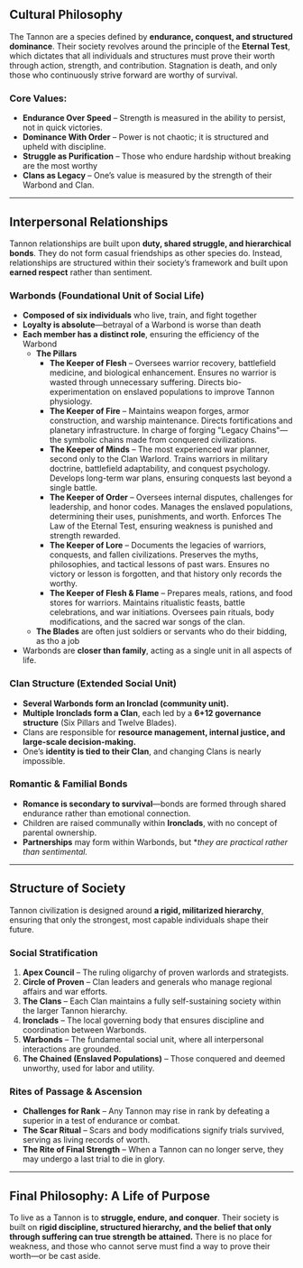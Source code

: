 ## **Cultural Philosophy**

The Tannon are a species defined by **endurance, conquest, and structured dominance**. Their society revolves around the principle of the **Eternal Test**, which dictates that all individuals and structures must prove their worth through action, strength, and contribution. Stagnation is death, and only those who continuously strive forward are worthy of survival.

### **Core Values:**

- **Endurance Over Speed** – Strength is measured in the ability to persist, not in quick victories.
- **Dominance With Order** – Power is not chaotic; it is structured and upheld with discipline.
- **Struggle as Purification** – Those who endure hardship without breaking are the most worthy
- **Clans as Legacy** – One’s value is measured by the strength of their Warbond and Clan.

---

## **Interpersonal Relationships**

Tannon relationships are built upon **duty, shared struggle, and hierarchical bonds**. They do not form casual friendships as other species do. Instead, relationships are structured within their society’s framework and built upon **earned respect** rather than sentiment.
### **Warbonds (Foundational Unit of Social Life)**

- **Composed of six individuals** who live, train, and fight together
- **Loyalty is absolute**—betrayal of a Warbond is worse than death
- **Each member has a distinct role**, ensuring the efficiency of the Warbond
	- **The Pillars**
	    - **The Keeper of Flesh** – Oversees warrior recovery, battlefield medicine, and biological enhancement. Ensures no warrior is wasted through unnecessary suffering. Directs bio-experimentation on enslaved populations to improve Tannon physiology.
	    - **The Keeper of Fire** – Maintains weapon forges, armor construction, and warship maintenance. Directs fortifications and planetary infrastructure. In charge of forging "Legacy Chains"—the symbolic chains made from conquered civilizations.
	    - **The Keeper of Minds** – The most experienced war planner, second only to the Clan Warlord. Trains warriors in military doctrine, battlefield adaptability, and conquest psychology. Develops long-term war plans, ensuring conquests last beyond a single battle.
	    - **The Keeper of Order** – Oversees internal disputes, challenges for leadership, and honor codes. Manages the enslaved populations, determining their uses, punishments, and worth. Enforces The Law of the Eternal Test, ensuring weakness is punished and strength rewarded.
	    - **The Keeper of Lore** – Documents the legacies of warriors, conquests, and fallen civilizations. Preserves the myths, philosophies, and tactical lessons of past wars. Ensures no victory or lesson is forgotten, and that history only records the worthy.
	    - **The Keeper of Flesh & Flame** – Prepares meals, rations, and food stores for warriors. Maintains ritualistic feasts, battle celebrations, and war initiations. Oversees pain rituals, body modifications, and the sacred war songs of the clan.
	- **The Blades** are often just soldiers or servants who do their bidding, as tho a job
- Warbonds are **closer than family**, acting as a single unit in all aspects of life.

### **Clan Structure (Extended Social Unit)**
- **Several Warbonds form an Ironclad (community unit).**
- **Multiple Ironclads form a Clan**, each led by a **6+12 governance structure** (Six Pillars and Twelve Blades).
- Clans are responsible for **resource management, internal justice, and large-scale decision-making.**
- One’s **identity is tied to their Clan**, and changing Clans is nearly impossible.

### **Romantic & Familial Bonds**

- **Romance is secondary to survival**—bonds are formed through shared endurance rather than emotional connection.
- Children are raised communally within **Ironclads**, with no concept of parental ownership.
- **Partnerships** may form within Warbonds, but **they are practical rather than sentimental.*
---

## **Structure of Society**

Tannon civilization is designed around **a rigid, militarized hierarchy**, ensuring that only the strongest, most capable individuals shape their future.

### **Social Stratification**

1. **Apex Council** – The ruling oligarchy of proven warlords and strategists.
2. **Circle of Proven** – Clan leaders and generals who manage regional affairs and war efforts.
3. **The Clans** – Each Clan maintains a fully self-sustaining society within the larger Tannon hierarchy.
4. **Ironclads** – The local governing body that ensures discipline and coordination between Warbonds.
5. **Warbonds** – The fundamental social unit, where all interpersonal interactions are grounded.
6. **The Chained (Enslaved Populations)** – Those conquered and deemed unworthy, used for labor and utility.

### **Rites of Passage & Ascension**

- **Challenges for Rank** – Any Tannon may rise in rank by defeating a superior in a test of endurance or combat.
- **The Scar Ritual** – Scars and body modifications signify trials survived, serving as living records of worth.
- **The Rite of Final Strength** – When a Tannon can no longer serve, they may undergo a last trial to die in glory.

---

## **Final Philosophy: A Life of Purpose**

To live as a Tannon is to **struggle, endure, and conquer**. Their society is built on **rigid discipline, structured hierarchy, and the belief that only through suffering can true strength be attained.** There is no place for weakness, and those who cannot serve must find a way to prove their worth—or be cast aside.